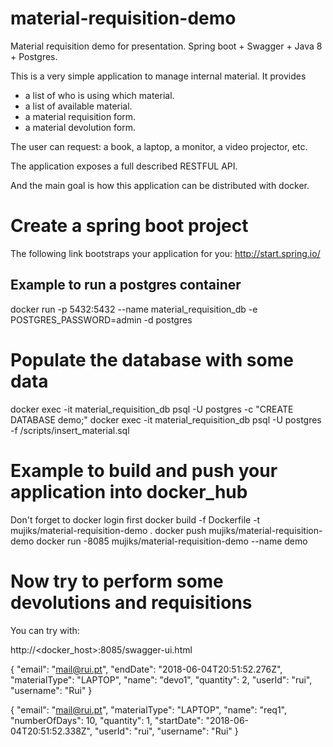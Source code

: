 # material-requisition-demo
Material requisition demo for presentation. Spring boot + Swagger + Java 8 + Postgres.


This is a very simple application to manage internal material. It provides
  - a list of who is using which material.
  - a list of available material. 
  - a material requisition form.
  - a material devolution form.
  
  The user can request: a book, a laptop, a monitor, a video projector, etc.
  
  The application exposes a full described RESTFUL API.
  
  And the main goal is how this application can be distributed with docker.

# Create a spring boot project
The following link bootstraps your application for you:
http://start.spring.io/

## Example to run a postgres container
docker run -p 5432:5432 --name material_requisition_db -e POSTGRES_PASSWORD=admin -d postgres

# Populate the database with some data
docker exec -it material_requisition_db psql -U postgres -c "CREATE DATABASE demo;"
docker exec -it material_requisition_db psql -U postgres -f /scripts/insert_material.sql

# Example to build and push your application into docker_hub

Don't forget to docker login first
docker build  -f Dockerfile -t mujiks/material-requisition-demo .
docker push mujiks/material-requisition-demo
docker run -8085 mujiks/material-requisition-demo --name demo

# Now try to perform some devolutions and requisitions

You can try with:

http://<docker_host>:8085/swagger-ui.html

{
  "email": "mail@rui.pt",
  "endDate": "2018-06-04T20:51:52.276Z",
  "materialType": "LAPTOP",
  "name": "devo1",
  "quantity": 2,
  "userId": "rui",
  "username": "Rui"
}

{
  "email": "mail@rui.pt",
  "materialType": "LAPTOP",
  "name": "req1",
  "numberOfDays": 10,
  "quantity": 1,
  "startDate": "2018-06-04T20:51:52.338Z",
  "userId": "rui",
  "username": "Rui"
}


  
